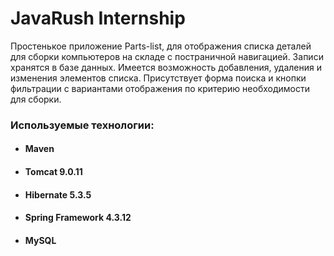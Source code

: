 # JavaRush Internship

Простенькое приложение Parts-list, для отображения списка деталей для
сборки компьютеров на складе с постраничной навигацией. Записи хранятся в базе данных.
Имеется возможность добавления, удаления и изменения элементов списка. 
Присутствует форма поиска и кнопки фильтрации с вариантами отображения по критерию необходимости для сборки.

### Используемые технологии:
- #### Maven
- #### Tomcat 9.0.11
- #### Hibernate 5.3.5
- #### Spring Framework 4.3.12
- #### MySQL
